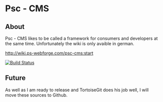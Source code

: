 # Psc - CMS

## About
Psc - CMS likes to be called a framework for consumers and developers at the same time.
Unfortunately the wiki is only avaible in german.

http://wiki.ps-webforge.com/psc-cms:start

[![Build Status](https://secure.travis-ci.org/pscheit/psc-cms.png?branch=master)](http://travis-ci.org/pscheit/psc-cms)

## Future
As well as I am ready to release and TortoiseGit does his job well, I will move these sources to Github.
